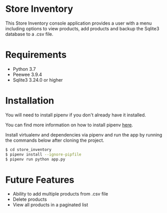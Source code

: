 # Store Inventory

This Store Inventory console application provides a user with a menu
including options to view products, add products and backup the Sqlite3 database to
a .csv file.

# Requirements
- Python 3.7
- Peewee 3.9.4
- Sqlite3 3.24.0 or higher

# Installation
You will need to install pipenv if you don't already have it installed.

You can find more information on how to install pipenv
[here](https://pypi.org/project/pipenv/).

Install virtualenv and dependencies via pipenv and run the app by running the commands below after
cloning the project.

```sh
$ cd store_inventory
$ pipenv install --ignore-pipfile
$ pipenv run python app.py
```

# Future Features
- Ability to add multiple products from .csv file
- Delete products
- View all products in a paginated list
